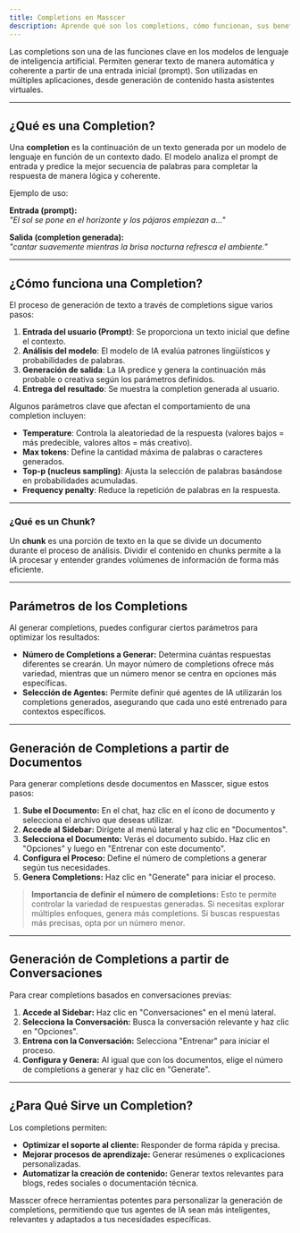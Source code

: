 ```yaml
---
title: Completions en Masscer
description: Aprende qué son los completions, cómo funcionan, sus beneficios y cómo generarlos a partir de documentos y conversaciones en Masscer.
---
```


Las completions son una de las funciones clave en los modelos de lenguaje de inteligencia artificial. Permiten generar texto de manera automática y coherente a partir de una entrada inicial (prompt). Son utilizadas en múltiples aplicaciones, desde generación de contenido hasta asistentes virtuales.

---

## ¿Qué es una Completion?

Una **completion** es la continuación de un texto generada por un modelo de lenguaje en función de un contexto dado. El modelo analiza el prompt de entrada y predice la mejor secuencia de palabras para completar la respuesta de manera lógica y coherente.

Ejemplo de uso:

**Entrada (prompt):**  
*"El sol se pone en el horizonte y los pájaros empiezan a..."*  

**Salida (completion generada):**  
*"cantar suavemente mientras la brisa nocturna refresca el ambiente."*

---

## ¿Cómo funciona una Completion?

El proceso de generación de texto a través de completions sigue varios pasos:

1. **Entrada del usuario (Prompt)**: Se proporciona un texto inicial que define el contexto.  
2. **Análisis del modelo**: El modelo de IA evalúa patrones lingüísticos y probabilidades de palabras.  
3. **Generación de salida**: La IA predice y genera la continuación más probable o creativa según los parámetros definidos.  
4. **Entrega del resultado**: Se muestra la completion generada al usuario.  

Algunos parámetros clave que afectan el comportamiento de una completion incluyen:

- **Temperature**: Controla la aleatoriedad de la respuesta (valores bajos = más predecible, valores altos = más creativo).  
- **Max tokens**: Define la cantidad máxima de palabras o caracteres generados.  
- **Top-p (nucleus sampling)**: Ajusta la selección de palabras basándose en probabilidades acumuladas.  
- **Frequency penalty**: Reduce la repetición de palabras en la respuesta. 

---

### ¿Qué es un Chunk?

Un **chunk** es una porción de texto en la que se divide un documento durante el proceso de análisis. Dividir el contenido en chunks permite a la IA procesar y entender grandes volúmenes de información de forma más eficiente.

---

## Parámetros de los Completions

Al generar completions, puedes configurar ciertos parámetros para optimizar los resultados:

- **Número de Completions a Generar:** Determina cuántas respuestas diferentes se crearán. Un mayor número de completions ofrece más variedad, mientras que un número menor se centra en opciones más específicas.
- **Selección de Agentes:** Permite definir qué agentes de IA utilizarán los completions generados, asegurando que cada uno esté entrenado para contextos específicos.

---

## Generación de Completions a partir de Documentos

Para generar completions desde documentos en Masscer, sigue estos pasos:

1. **Sube el Documento:** En el chat, haz clic en el ícono de documento y selecciona el archivo que deseas utilizar.
2. **Accede al Sidebar:** Dirígete al menú lateral y haz clic en "Documentos".
3. **Selecciona el Documento:** Verás el documento subido. Haz clic en "Opciones" y luego en "Entrenar con este documento".
4. **Configura el Proceso:** Define el número de completions a generar según tus necesidades.
5. **Genera Completions:** Haz clic en "Generate" para iniciar el proceso.

> **Importancia de definir el número de completions:** Esto te permite controlar la variedad de respuestas generadas. Si necesitas explorar múltiples enfoques, genera más completions. Si buscas respuestas más precisas, opta por un número menor.

---

## Generación de Completions a partir de Conversaciones

Para crear completions basados en conversaciones previas:

1. **Accede al Sidebar:** Haz clic en "Conversaciones" en el menú lateral.
2. **Selecciona la Conversación:** Busca la conversación relevante y haz clic en "Opciones".
3. **Entrena con la Conversación:** Selecciona "Entrenar" para iniciar el proceso.
4. **Configura y Genera:** Al igual que con los documentos, elige el número de completions a generar y haz clic en "Generate".

---

## ¿Para Qué Sirve un Completion?

Los completions permiten:

- **Optimizar el soporte al cliente:** Responder de forma rápida y precisa.
- **Mejorar procesos de aprendizaje:** Generar resúmenes o explicaciones personalizadas.
- **Automatizar la creación de contenido:** Generar textos relevantes para blogs, redes sociales o documentación técnica.

Masscer ofrece herramientas potentes para personalizar la generación de completions, permitiendo que tus agentes de IA sean más inteligentes, relevantes y adaptados a tus necesidades específicas.
